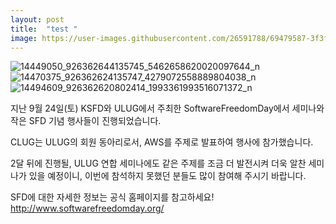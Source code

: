 ```yaml
---
layout: post
title:  "test "
image: https://user-images.githubusercontent.com/26591788/69479587-3f3fd600-0e42-11ea-8a20-f851a8bacfef.png
---
```

![14449050_926362644135745_5462658620020097644_n](https://user-images.githubusercontent.com/26591788/69479587-3f3fd600-0e42-11ea-8a20-f851a8bacfef.png)
![14470375_926362624135747_4279072558889804038_n](https://user-images.githubusercontent.com/26591788/69479588-3f3fd600-0e42-11ea-9fb4-380aed192017.jpg)
![14494609_926362620802414_1993361993516071372_n](https://user-images.githubusercontent.com/26591788/69479589-3fd86c80-0e42-11ea-8cc9-092869daf029.jpg)



지난 9월 24일(토) KSFD와 ULUG에서 주최한 SoftwareFreedomDay에서 세미나와 작은 SFD 기념 행사들이 진행되었습니다. 

CLUG는 ULUG의 회원 동아리로서, AWS를 주제로 발표하여 행사에 참가했습니다.

2달 뒤에 진행될, ULUG 연합 세미나에도 같은 주제를 조금 더 발전시켜 더욱 알찬 세미나가 있을 예정이니, 이번에 참석하지 못했던 분들도 많이 참여해 주시기 바랍니다.

SFD에 대한 자세한 정보는 공식 홈페이지를 참고하세요! http://www.softwarefreedomday.org/
